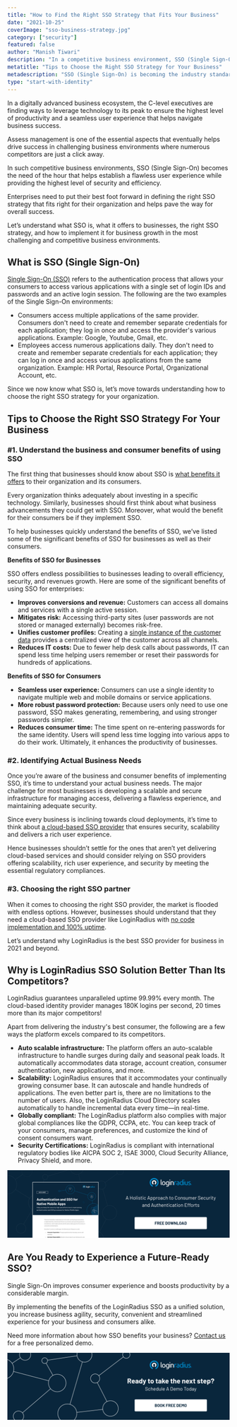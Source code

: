 ```yaml
---
title: "How to Find the Right SSO Strategy that Fits Your Business"
date: "2021-10-25"
coverImage: "sso-business-strategy.jpg"
category: ["security"]
featured: false
author: "Manish Tiwari"
description: "In a competitive business environment, SSO (Single Sign-On) establishes a flawless user experience while providing the highest level of security and efficiency. Enterprises need to put their best foot forward in defining the right SSO strategy that fits right for their organization and helps pave the way for overall success."
metatitle: "Tips to Choose the Right SSO Strategy for Your Business"
metadescription: "SSO (Single Sign-On) is becoming the industry standard for every business. Here’s an insightful read depicting the best way to strategize SSO implementation."
type: "start-with-identity"
---
```



In a digitally advanced business ecosystem, the C-level executives are finding ways to leverage technology to its peak to ensure the highest level of productivity and a seamless user experience that helps navigate business success. 

Assess management is one of the essential aspects that eventually helps drive success in challenging business environments where numerous competitors are just a click away. 

In such competitive business environments, SSO (Single Sign-On) becomes the need of the hour that helps establish a flawless user experience while providing the highest level of security and efficiency. 

Enterprises need to put their best foot forward in defining the right SSO strategy that fits right for their organization and helps pave the way for overall success. 

Let’s understand what SSO is, what it offers to businesses, the right SSO strategy, and how to implement it for business growth in the most challenging and competitive business environments. 


## What is SSO (Single Sign-On)

[Single Sign-On (SSO)](https://www.loginradius.com/single-sign-on/) refers to the authentication process that allows your consumers to access various applications with a single set of login IDs and passwords and an active login session. The following are the two examples of the Single Sign-On environments:



* Consumers access multiple applications of the same provider. Consumers don't need to create and remember separate credentials for each application; they log in once and access the provider's various applications. Example: Google, Youtube, Gmail, etc.
* Employees access numerous applications daily. They don't need to create and remember separate credentials for each application; they can log in once and access various applications from the same organization. Example: HR Portal, Resource Portal, Organizational Account, etc.

Since we now know what SSO is, let’s move towards understanding how to choose the right SSO strategy for your organization. 


## Tips to Choose the Right SSO Strategy For Your Business


### #1. Understand the business and consumer benefits of using SSO

The first thing that businesses should know about SSO is [what benefits it offers](https://www.loginradius.com/blog/start-with-identity/benefits-single-sign-on-sso/) to their organization and its consumers. 

Every organization thinks adequately about investing in a specific technology. Similarly, businesses should first think about what business advancements they could get with SSO. Moreover, what would the benefit for their consumers be if they implement SSO. 

To help businesses quickly understand the benefits of SSO, we’ve listed some of the significant benefits of SSO for businesses as well as their consumers. 

**Benefits of SSO for Businesses**

SSO offers endless possibilities to businesses leading to overall efficiency, security, and revenues growth. Here are some of the significant benefits of using SSO for enterprises: 



* **Improves conversions and revenue:** Customers can access all domains and services with a single active session.
* **Mitigates risk:** Accessing third-party sites (user passwords are not stored or managed externally) becomes risk-free.
* **Unifies customer profiles:** Creating a [single instance of the customer data](https://www.loginradius.com/customer-profiling) provides a centralized view of the customer across all channels.
* **Reduces IT costs:** Due to fewer help desk calls about passwords, IT can spend less time helping users remember or reset their passwords for hundreds of applications.

 **Benefits of SSO for Consumers**



* **Seamless user experience:** Consumers can use a single identity to navigate multiple web and mobile domains or service applications.
* **More robust password protection:** Because users only need to use one password, SSO makes generating, remembering, and using stronger passwords simpler.
* **Reduces consumer time:** The time spent on re-entering passwords for the same identity. Users will spend less time logging into various apps to do their work. Ultimately, it enhances the productivity of businesses.


### #2. Identifying Actual Business Needs

Once you’re aware of the business and consumer benefits of implementing SSO, it’s time to understand your actual business needs. The major challenge for most businesses is developing a scalable and secure infrastructure for managing access, delivering a flawless experience, and maintaining adequate security. 

Since every business is inclining towards cloud deployments, it’s time to think about [a cloud-based SSO provider](https://www.loginradius.com/) that ensures security, scalability and delivers a rich user experience. 

Hence businesses shouldn’t settle for the ones that aren’t yet delivering cloud-based services and should consider relying on SSO providers offering scalability, rich user experience, and security by meeting the essential regulatory compliances. 


### #3. Choosing the right SSO partner

When it comes to choosing the right SSO provider, the market is flooded with endless options. However, businesses should understand that they need a cloud-based SSO provider like LoginRadius with [no code implementation and 100% uptime](https://www.loginradius.com/scalability/). 

Let’s understand why LoginRadius is the best SSO provider for business in 2021 and beyond. 


## Why is LoginRadius SSO Solution Better Than Its Competitors?

LoginRadius guarantees unparalleled uptime 99.99% every month. The cloud-based identity provider manages 180K logins per second, 20 times more than its major competitors!

Apart from delivering the industry's best consumer, the following are a few ways the platform excels compared to its competitors.



* **Auto scalable infrastructure:** The platform offers an auto-scalable infrastructure to handle surges during daily and seasonal peak loads. It automatically accommodates data storage, account creation, consumer authentication, new applications, and more.
* **Scalability:** LoginRadius ensures that it accommodates your continually growing consumer base. It can autoscale and handle hundreds of applications. The even better part is, there are no limitations to the number of users. Also, the LoginRadius Cloud Directory scales automatically to handle incremental data every time—in real-time.
* **Globally compliant:** The LoginRadius platform also complies with major global compliances like the GDPR, CCPA, etc. You can keep track of your consumers, manage preferences, and customize the kind of consent consumers want. 
* **Security Certifications:** LoginRadius is compliant with international regulatory bodies like AICPA SOC 2, ISAE 3000, Cloud Security Alliance, Privacy Shield, and more.

[![native-mobile](native-mobile.png)](https://www.loginradius.com/resource/authentication-sso-native-mobile-apps-datasheet)


## Are You Ready to Experience a Future-Ready SSO? 

Single Sign-On improves consumer experience and boosts productivity by a considerable margin.

By implementing the benefits of the LoginRadius SSO as a unified solution, you increase business agility, security, convenient and streamlined experience for your business and consumers alike.

Need more information about how SSO benefits your business? [Contact us](https://www.loginradius.com/contact-sales) for a free personalized demo.


[![LoginRadius Book a Demo](Book-a-demo.png)](https://www.loginradius.com/book-a-demo/)
